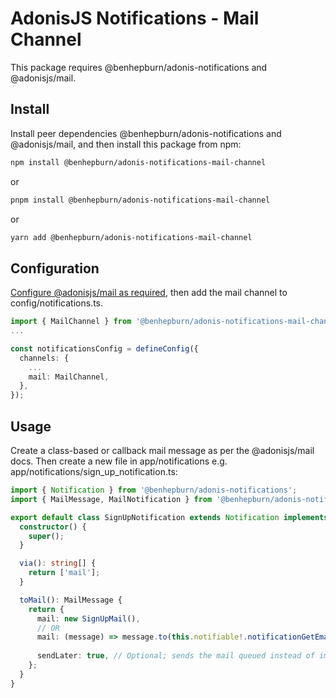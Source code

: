 # AdonisJS Notifications - Mail Channel

This package requires @benhepburn/adonis-notifications and @adonisjs/mail.

## Install

Install peer dependencies @benhepburn/adonis-notifications and @adonisjs/mail, and then install this package from npm:

```sh
npm install @benhepburn/adonis-notifications-mail-channel
```

or

```sh
pnpm install @benhepburn/adonis-notifications-mail-channel
```

or

```sh
yarn add @benhepburn/adonis-notifications-mail-channel
```

## Configuration

[Configure @adonisjs/mail as required](https://docs.adonisjs.com/guides/digging-deeper/mail), then add the mail channel to config/notifications.ts.

```ts
import { MailChannel } from '@benhepburn/adonis-notifications-mail-channel';
...

const notificationsConfig = defineConfig({
  channels: {
    ...
    mail: MailChannel,
  },
});
```

## Usage

Create a class-based or callback mail message as per the @adonisjs/mail docs.
Then create a new file in app/notifications e.g. app/notifications/sign_up_notification.ts:

```ts
import { Notification } from '@benhepburn/adonis-notifications';
import { MailMessage, MailNotification } from '@benhepburn/adonis-notifications-aws-sns-channel/types';

export default class SignUpNotification extends Notification implements MailNotification {
  constructor() {
    super();
  }

  via(): string[] {
    return ['mail'];
  }

  toMail(): MailMessage {
    return {
      mail: new SignUpMail(),
      // OR
      mail: (message) => message.to(this.notifiable!.notificationGetEmail())...
      
      sendLater: true, // Optional; sends the mail queued instead of immediately
    };
  }
}
```
